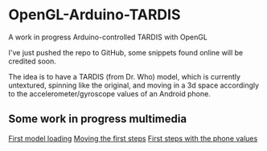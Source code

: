 # OpenGL-Arduino-TARDIS
A work in progress Arduino-controlled TARDIS with OpenGL

I've just pushed the repo to GitHub, some snippets found online will be credited soon.

The idea is to have a TARDIS (from Dr. Who) model, which is currently untextured, spinning like the original, 
and moving in a 3d space accordingly to the accelerometer/gyroscope values of an Android phone.

## Some work in progress multimedia
[First model loading](https://www.instagram.com/p/BYeMFbLg-4Z/?taken-by=magicleon94)
[Moving the first steps](https://www.instagram.com/p/BYiS7sDgznq/?taken-by=magicleon94)
[First steps with the phone values](https://www.instagram.com/p/BZB_yHzABuz/?taken-by=magicleon94)
